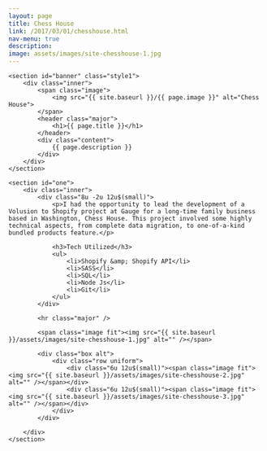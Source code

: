 ```yaml
---
layout: page
title: Chess House
link: /2017/03/01/chesshouse.html
nav-menu: true
description: 
image: assets/images/site-chesshouse-1.jpg
---
```


<div id="main" class="alt">

	<section id="banner" class="style1">
	    <div class="inner">
	        <span class="image">
	            <img src="{{ site.baseurl }}/{{ page.image }}" alt="Chess House">
	        </span>
	        <header class="major">
	            <h1>{{ page.title }}</h1>
	        </header>
	        <div class="content">
	            {{ page.description }}
	        </div>
	    </div>
	</section>

	<section id="one">
		<div class="inner">
			<div class="8u -2u 12u$(small)">
				<p>I had the opportunity to lead the development of a Volusion to Shopify project at Gauge for a long-time family business based in Washington, Chess House. This project involved some highly technical aspects, from complete data migration, to one-of-a-kind bundled products feature.</p>

				<h3>Tech Utilized</h3>
				<ul>
					<li>Shopify &amp; Shopify API</li>
					<li>SASS</li>
					<li>SQL</li>
					<li>Node Js</li>
					<li>Git</li>
				</ul>
			</div>

			<hr class="major" />

			<span class="image fit"><img src="{{ site.baseurl }}/assets/images/site-chesshouse-1.jpg" alt="" /></span>

			<div class="box alt">
				<div class="row uniform">
					<div class="6u 12u$(small)"><span class="image fit"><img src="{{ site.baseurl }}/assets/images/site-chesshouse-2.jpg" alt="" /></span></div>
					<div class="6u 12u$(small)"><span class="image fit"><img src="{{ site.baseurl }}/assets/images/site-chesshouse-3.jpg" alt="" /></span></div>
				</div>
			</div>

		</div>
	</section>

</div>
